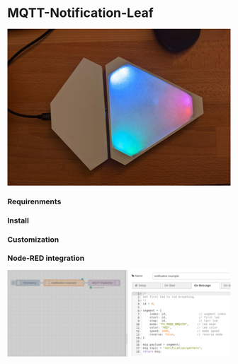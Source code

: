 # MQTT-Notification-Leaf

![notification leaf](https://github.com/schneebonus/MQTT-Notification-Leaf/blob/main/leaf1.jpeg?raw=true)


### Requirenments

### Install

### Customization

### Node-RED integration

![nodered example](https://github.com/schneebonus/MQTT-Notification-Leaf/blob/main/nodered_example.png?raw=true)
